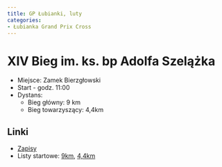 ```yaml
---
title: GP Łubianki, luty
categories:
- Łubianka Grand Prix Cross
---
```


# XIV Bieg im. ks. bp Adolfa Szelążka

* Miejsce: Zamek Bierzgłowski
* Start - godz. 11:00
* Dystans:
  * Bieg główny: 9 km
  * Bieg towarzyszący: 4,4km

## Linki

* [Zapisy](https://www.e-gepard.eu/show-contest/1516)
* Listy startowe: [9km](https://www.e-gepard.eu/show-racers/3066), [4,4km](https://www.e-gepard.eu/show-racers/3065)
